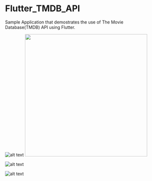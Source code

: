 # Flutter_TMDB_API

Sample Application that demostrates the use of The Movie Database(TMDB) API using Flutter.

![alt text](https://github.com/ChinmayNanaware/Flutter_TMDB_API/blob/main/tmdb_app/Screenshots/Screenshot_1680945009.png?raw=true)
<img src="https://github.com/ChinmayNanaware/Flutter_TMDB_API/blob/main/tmdb_app/Screenshots/Screenshot_1680945009.png" width="400">

![alt text](https://github.com/ChinmayNanaware/Flutter_TMDB_API/blob/main/tmdb_app/Screenshots/Screenshot_1680945011.png?raw=true)

![alt text](https://github.com/ChinmayNanaware/Flutter_TMDB_API/blob/main/tmdb_app/Screenshots/Screenshot_1680945013.png?raw=true)
